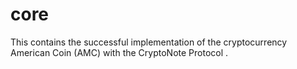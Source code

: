 # core
This contains the successful implementation of the cryptocurrency American Coin (AMC) with the CryptoNote Protocol .

